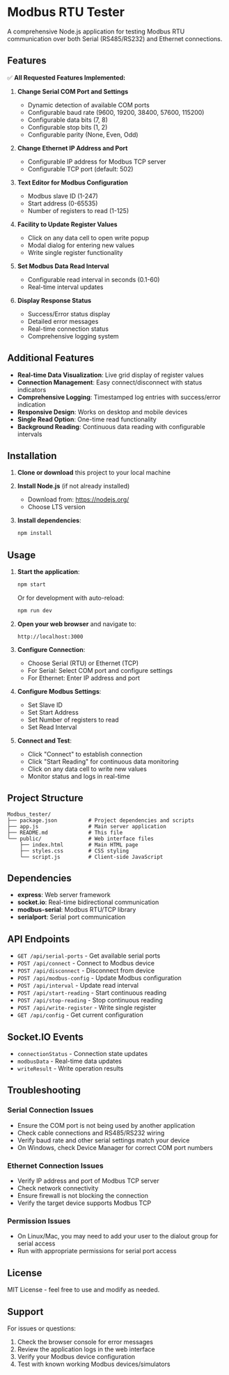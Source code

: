 # Modbus RTU Tester

A comprehensive Node.js application for testing Modbus RTU communication over both Serial (RS485/RS232) and Ethernet connections.

## Features

✅ **All Requested Features Implemented:**

1. **Change Serial COM Port and Settings**
   - Dynamic detection of available COM ports
   - Configurable baud rate (9600, 19200, 38400, 57600, 115200)
   - Configurable data bits (7, 8)
   - Configurable stop bits (1, 2)
   - Configurable parity (None, Even, Odd)

2. **Change Ethernet IP Address and Port**
   - Configurable IP address for Modbus TCP server
   - Configurable TCP port (default: 502)

3. **Text Editor for Modbus Configuration**
   - Modbus slave ID (1-247)
   - Start address (0-65535)
   - Number of registers to read (1-125)

4. **Facility to Update Register Values**
   - Click on any data cell to open write popup
   - Modal dialog for entering new values
   - Write single register functionality

5. **Set Modbus Data Read Interval**
   - Configurable read interval in seconds (0.1-60)
   - Real-time interval updates

6. **Display Response Status**
   - Success/Error status display
   - Detailed error messages
   - Real-time connection status
   - Comprehensive logging system

## Additional Features

- **Real-time Data Visualization**: Live grid display of register values
- **Connection Management**: Easy connect/disconnect with status indicators
- **Comprehensive Logging**: Timestamped log entries with success/error indication
- **Responsive Design**: Works on desktop and mobile devices
- **Single Read Option**: One-time read functionality
- **Background Reading**: Continuous data reading with configurable intervals

## Installation

1. **Clone or download** this project to your local machine

2. **Install Node.js** (if not already installed)
   - Download from: https://nodejs.org/
   - Choose LTS version

3. **Install dependencies**:
   ```bash
   npm install
   ```

## Usage

1. **Start the application**:
   ```bash
   npm start
   ```
   
   Or for development with auto-reload:
   ```bash
   npm run dev
   ```

2. **Open your web browser** and navigate to:
   ```
   http://localhost:3000
   ```

3. **Configure Connection**:
   - Choose Serial (RTU) or Ethernet (TCP)
   - For Serial: Select COM port and configure settings
   - For Ethernet: Enter IP address and port

4. **Configure Modbus Settings**:
   - Set Slave ID
   - Set Start Address
   - Set Number of registers to read
   - Set Read Interval

5. **Connect and Test**:
   - Click "Connect" to establish connection
   - Click "Start Reading" for continuous data monitoring
   - Click on any data cell to write new values
   - Monitor status and logs in real-time

## Project Structure

```
Modbus_tester/
├── package.json          # Project dependencies and scripts
├── app.js                # Main server application
├── README.md             # This file
└── public/               # Web interface files
    ├── index.html        # Main HTML page
    ├── styles.css        # CSS styling
    └── script.js         # Client-side JavaScript
```

## Dependencies

- **express**: Web server framework
- **socket.io**: Real-time bidirectional communication
- **modbus-serial**: Modbus RTU/TCP library
- **serialport**: Serial port communication

## API Endpoints

- `GET /api/serial-ports` - Get available serial ports
- `POST /api/connect` - Connect to Modbus device
- `POST /api/disconnect` - Disconnect from device
- `POST /api/modbus-config` - Update Modbus configuration
- `POST /api/interval` - Update read interval
- `POST /api/start-reading` - Start continuous reading
- `POST /api/stop-reading` - Stop continuous reading
- `POST /api/write-register` - Write single register
- `GET /api/config` - Get current configuration

## Socket.IO Events

- `connectionStatus` - Connection state updates
- `modbusData` - Real-time data updates
- `writeResult` - Write operation results

## Troubleshooting

### Serial Connection Issues
- Ensure the COM port is not being used by another application
- Check cable connections and RS485/RS232 wiring
- Verify baud rate and other serial settings match your device
- On Windows, check Device Manager for correct COM port numbers

### Ethernet Connection Issues
- Verify IP address and port of Modbus TCP server
- Check network connectivity
- Ensure firewall is not blocking the connection
- Verify the target device supports Modbus TCP

### Permission Issues
- On Linux/Mac, you may need to add your user to the dialout group for serial access
- Run with appropriate permissions for serial port access

## License

MIT License - feel free to use and modify as needed.

## Support

For issues or questions:
1. Check the browser console for error messages
2. Review the application logs in the web interface
3. Verify your Modbus device configuration
4. Test with known working Modbus devices/simulators
